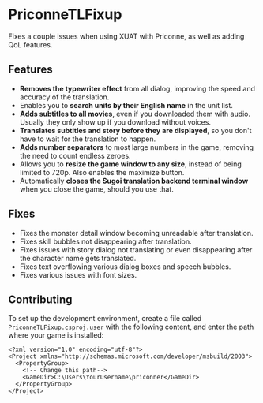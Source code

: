 ﻿# PriconneTLFixup

Fixes a couple issues when using XUAT with Priconne, as well as adding QoL features.

## Features
- **Removes the typewriter effect** from all dialog, improving the speed and accuracy of the translation.
- Enables you to **search units by their English name** in the unit list.
- **Adds subtitles to all movies**, even if you downloaded them with audio. Usually they only show up if you download without voices.
- **Translates subtitles and story before they are displayed**, so you don't have to wait for the translation to happen.
- **Adds number separators** to most large numbers in the game, removing the need to count endless zeroes.
- Allows you to **resize the game window to any size**, instead of being limited to 720p. Also enables the maximize button.
- Automatically **closes the Sugoi translation backend terminal window** when you close the game, should you use that.

## Fixes
- Fixes the monster detail window becoming unreadable after translation.
- Fixes skill bubbles not disappearing after translation.
- Fixes issues with story dialog not translating or even disappearing after the character name gets translated.
- Fixes text overflowing various dialog boxes and speech bubbles.
- Fixes various issues with font sizes.

## Contributing

To set up the development environment, create a file called `PriconneTLFixup.csproj.user` with the following content, and enter the path where your game is installed:

```
<?xml version="1.0" encoding="utf-8"?>
<Project xmlns="http://schemas.microsoft.com/developer/msbuild/2003">
  <PropertyGroup>
    <!-- Change this path-->
    <GameDir>C:\Users\YourUsername\priconner</GameDir>
  </PropertyGroup>
</Project>
```